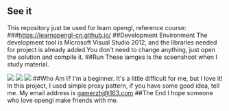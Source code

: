 ## See it
This repository just be used for learn opengl, reference course:
###https://learnopengl-cn.github.io/
##Development Environment
The development tool is Microsoft Visual Studio 2012, and the libraries needed for project is already added.You don't need to change anything, just open the solution and compile it.
##Run
These iamges is the sceenshoot when I study material.

![](https://github.com/bingxue102685/LearnOpenGL/tree/master/resource/showImage/show1.png)
![](https://github.com/bingxue102685/LearnOpenGL/tree/master/resource/showImage/show2.png)
![](https://github.com/bingxue102685/LearnOpenGL/tree/master/resource/showImage/show3.gif)
##Who Am I?
I'm a beginner. It's a little difficult for me, but I love it! In this project, I used simple proxy pattern, if you have some good idea, tell me. My email address is gamerzhj@163.com
##The End
I hope someone who love opengl make friends with me.
